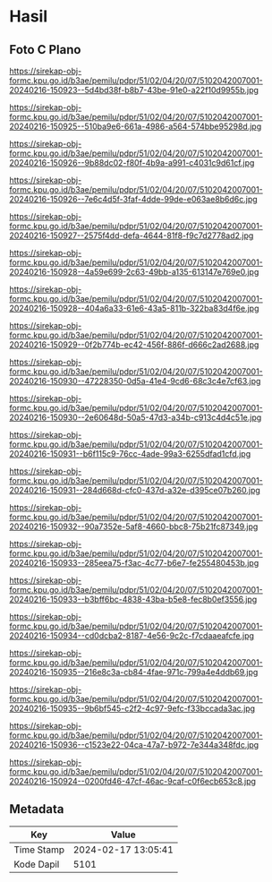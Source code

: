 # Hasil

## Foto C Plano

https://sirekap-obj-formc.kpu.go.id/b3ae/pemilu/pdpr/51/02/04/20/07/5102042007001-20240216-150923--5d4bd38f-b8b7-43be-91e0-a22f10d9955b.jpg

https://sirekap-obj-formc.kpu.go.id/b3ae/pemilu/pdpr/51/02/04/20/07/5102042007001-20240216-150925--510ba9e6-661a-4986-a564-574bbe95298d.jpg

https://sirekap-obj-formc.kpu.go.id/b3ae/pemilu/pdpr/51/02/04/20/07/5102042007001-20240216-150926--9b88dc02-f80f-4b9a-a991-c4031c9d61cf.jpg

https://sirekap-obj-formc.kpu.go.id/b3ae/pemilu/pdpr/51/02/04/20/07/5102042007001-20240216-150926--7e6c4d5f-3faf-4dde-99de-e063ae8b6d6c.jpg

https://sirekap-obj-formc.kpu.go.id/b3ae/pemilu/pdpr/51/02/04/20/07/5102042007001-20240216-150927--2575f4dd-defa-4644-81f8-f9c7d2778ad2.jpg

https://sirekap-obj-formc.kpu.go.id/b3ae/pemilu/pdpr/51/02/04/20/07/5102042007001-20240216-150928--4a59e699-2c63-49bb-a135-613147e769e0.jpg

https://sirekap-obj-formc.kpu.go.id/b3ae/pemilu/pdpr/51/02/04/20/07/5102042007001-20240216-150928--404a6a33-61e6-43a5-811b-322ba83d4f6e.jpg

https://sirekap-obj-formc.kpu.go.id/b3ae/pemilu/pdpr/51/02/04/20/07/5102042007001-20240216-150929--0f2b774b-ec42-456f-886f-d666c2ad2688.jpg

https://sirekap-obj-formc.kpu.go.id/b3ae/pemilu/pdpr/51/02/04/20/07/5102042007001-20240216-150930--47228350-0d5a-41e4-9cd6-68c3c4e7cf63.jpg

https://sirekap-obj-formc.kpu.go.id/b3ae/pemilu/pdpr/51/02/04/20/07/5102042007001-20240216-150930--2e60648d-50a5-47d3-a34b-c913c4d4c51e.jpg

https://sirekap-obj-formc.kpu.go.id/b3ae/pemilu/pdpr/51/02/04/20/07/5102042007001-20240216-150931--b6f115c9-76cc-4ade-99a3-6255dfad1cfd.jpg

https://sirekap-obj-formc.kpu.go.id/b3ae/pemilu/pdpr/51/02/04/20/07/5102042007001-20240216-150931--284d668d-cfc0-437d-a32e-d395ce07b260.jpg

https://sirekap-obj-formc.kpu.go.id/b3ae/pemilu/pdpr/51/02/04/20/07/5102042007001-20240216-150932--90a7352e-5af8-4660-bbc8-75b21fc87349.jpg

https://sirekap-obj-formc.kpu.go.id/b3ae/pemilu/pdpr/51/02/04/20/07/5102042007001-20240216-150933--285eea75-f3ac-4c77-b6e7-fe255480453b.jpg

https://sirekap-obj-formc.kpu.go.id/b3ae/pemilu/pdpr/51/02/04/20/07/5102042007001-20240216-150933--b3bff6bc-4838-43ba-b5e8-fec8b0ef3556.jpg

https://sirekap-obj-formc.kpu.go.id/b3ae/pemilu/pdpr/51/02/04/20/07/5102042007001-20240216-150934--cd0dcba2-8187-4e56-9c2c-f7cdaaeafcfe.jpg

https://sirekap-obj-formc.kpu.go.id/b3ae/pemilu/pdpr/51/02/04/20/07/5102042007001-20240216-150935--216e8c3a-cb84-4fae-971c-799a4e4ddb69.jpg

https://sirekap-obj-formc.kpu.go.id/b3ae/pemilu/pdpr/51/02/04/20/07/5102042007001-20240216-150935--9b6bf545-c2f2-4c97-9efc-f33bccada3ac.jpg

https://sirekap-obj-formc.kpu.go.id/b3ae/pemilu/pdpr/51/02/04/20/07/5102042007001-20240216-150936--c1523e22-04ca-47a7-b972-7e344a348fdc.jpg

https://sirekap-obj-formc.kpu.go.id/b3ae/pemilu/pdpr/51/02/04/20/07/5102042007001-20240216-150924--0200fd46-47cf-46ac-9caf-c0f6ecb653c8.jpg


## Metadata

| Key        | Value               |
| ---------- | ------------------- |
| Time Stamp | 2024-02-17 13:05:41 |
| Kode Dapil | 5101                |



